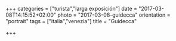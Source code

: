 +++
categories = ["turista","larga exposición"]
date = "2017-03-08T14:15:52+02:00"
photo = "2017-03-08-guidecca"
orientation = "portrait"
tags = ["italia","venezia"]
title = "Guidecca"

+++
